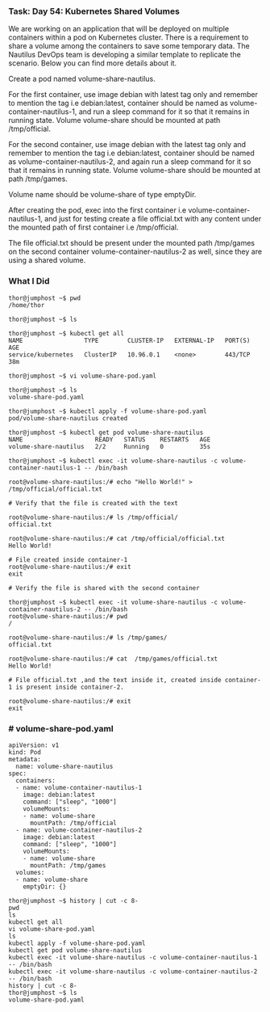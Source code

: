 ### Task: Day 54: Kubernetes Shared Volumes

We are working on an application that will be deployed on multiple containers within a pod on Kubernetes cluster. There is a requirement to share a volume among the containers to save some temporary data. The Nautilus DevOps team is developing a similar template to replicate the scenario. Below you can find more details about it.

Create a pod named volume-share-nautilus.

For the first container, use image debian with latest tag only and remember to mention the tag i.e debian:latest, container should be named as volume-container-nautilus-1, and run a sleep command for it so that it remains in running state. Volume volume-share should be mounted at path /tmp/official.

For the second container, use image debian with the latest tag only and remember to mention the tag i.e debian:latest, container should be named as volume-container-nautilus-2, and again run a sleep command for it so that it remains in running state. Volume volume-share should be mounted at path /tmp/games.

Volume name should be volume-share of type emptyDir.


After creating the pod, exec into the first container i.e volume-container-nautilus-1, and just for testing create a file official.txt with any content under the mounted path of first container i.e /tmp/official.


The file official.txt should be present under the mounted path /tmp/games on the second container volume-container-nautilus-2 as well, since they are using a shared volume.



### What I Did
```
thor@jumphost ~$ pwd
/home/thor

thor@jumphost ~$ ls

thor@jumphost ~$ kubectl get all
NAME                 TYPE        CLUSTER-IP   EXTERNAL-IP   PORT(S)   AGE
service/kubernetes   ClusterIP   10.96.0.1    <none>        443/TCP   38m

thor@jumphost ~$ vi volume-share-pod.yaml

thor@jumphost ~$ ls
volume-share-pod.yaml

thor@jumphost ~$ kubectl apply -f volume-share-pod.yaml 
pod/volume-share-nautilus created

thor@jumphost ~$ kubectl get pod volume-share-nautilus 
NAME                    READY   STATUS    RESTARTS   AGE
volume-share-nautilus   2/2     Running   0          35s

thor@jumphost ~$ kubectl exec -it volume-share-nautilus -c volume-container-nautilus-1 -- /bin/bash

root@volume-share-nautilus:/# echo "Hello World!" > /tmp/official/official.txt

# Verify that the file is created with the text

root@volume-share-nautilus:/# ls /tmp/official/
official.txt

root@volume-share-nautilus:/# cat /tmp/official/official.txt 
Hello World!

# File created inside container-1  
root@volume-share-nautilus:/# exit
exit

# Verify the file is shared with the second container

thor@jumphost ~$ kubectl exec -it volume-share-nautilus -c volume-container-nautilus-2 -- /bin/bash
root@volume-share-nautilus:/# pwd
/

root@volume-share-nautilus:/# ls /tmp/games/
official.txt

root@volume-share-nautilus:/# cat  /tmp/games/official.txt 
Hello World!

# File official.txt ,and the text inside it, created inside container-1 is present inside container-2.

root@volume-share-nautilus:/# exit
exit
```

### # volume-share-pod.yaml 
```
apiVersion: v1
kind: Pod
metadata:
  name: volume-share-nautilus
spec:
  containers:
  - name: volume-container-nautilus-1
    image: debian:latest
    command: ["sleep", "1000"]
    volumeMounts:
    - name: volume-share
      mountPath: /tmp/official
  - name: volume-container-nautilus-2
    image: debian:latest
    command: ["sleep", "1000"]
    volumeMounts:
    - name: volume-share
      mountPath: /tmp/games
  volumes:
  - name: volume-share
    emptyDir: {}
```

```
thor@jumphost ~$ history | cut -c 8-
pwd
ls
kubectl get all
vi volume-share-pod.yaml
ls
kubectl apply -f volume-share-pod.yaml 
kubectl get pod volume-share-nautilus 
kubectl exec -it volume-share-nautilus -c volume-container-nautilus-1 -- /bin/bash
kubectl exec -it volume-share-nautilus -c volume-container-nautilus-2 -- /bin/bash
history | cut -c 8-
thor@jumphost ~$ ls
volume-share-pod.yaml
```
